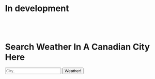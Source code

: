 <script src="/javascript/weather.js"></script>
<link href="/stylesheet/weather.css" rel="stylesheet">

<html lang="en">
    <body onload="awaitFetchWeatherAPI()">
        <h1 id="development">In development</h1>
        <h1 id="city" class="weatherHeader"></h1>
        <div class="container">
            <img src="" id="weatherToday"/>
            <p id="temp" class="weatherBody"></p>
            <p id="howItlooksLike" class="weatherBody"></p>
            <div class="windContainer">
                <p id="wind" class="weatherBody"></p>
                <img src="" id="weatherWindToday"/>
            </div>
        </div>
        <div class="searchContainer">
            <h1 id="searchHeader" class="weatherHeader">Search Weather In A Canadian City Here</h1>
            <div class="autocomplete">
                <input id="cityInput" type="text" placeholder="City.." onkeyup="showResults()"/>
                <button onclick="weatherAPI()">Weather!</button>
                <div id="result"></div>
            </div>
        </div>
    </body>
</html>
